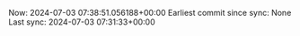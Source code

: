Now: 2024-07-03 07:38:51.056188+00:00 Earliest commit since sync: None Last sync: 2024-07-03 07:31:33+00:00
